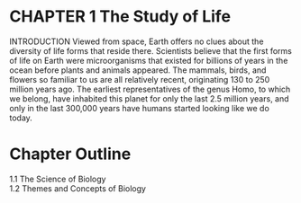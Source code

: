 # CHAPTER 1 The Study of Life

INTRODUCTION Viewed from space, Earth offers no clues about the diversity of life forms that reside there. Scientists believe that the first forms of life on Earth were microorganisms that existed for billions of years in the ocean before plants and animals appeared. The mammals, birds, and flowers so familiar to us are all relatively recent, originating 130 to 250 million years ago. The earliest representatives of the genus Homo, to which we belong, have inhabited this planet for only the last 2.5 million years, and only in the last 300,000 years have humans started looking like we do today.

# Chapter Outline

1.1 The Science of Biology   
1.2 Themes and Concepts of Biology
